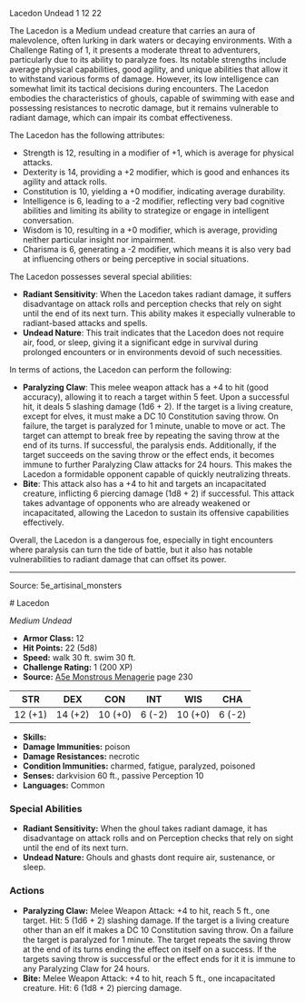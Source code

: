 <MonsterName/>Lacedon</MonsterName>
<CreatureType/>Undead</CreatureType>
<CR/>1</CR>
<AC/>12</AC>
<HP/>22</HP>
<summary>The Lacedon is a Medium undead creature that carries an aura of malevolence, often lurking in dark waters or decaying environments. With a Challenge Rating of 1, it presents a moderate threat to adventurers, particularly due to its ability to paralyze foes. Its notable strengths include average physical capabilities, good agility, and unique abilities that allow it to withstand various forms of damage. However, its low intelligence can somewhat limit its tactical decisions during encounters. The Lacedon embodies the characteristics of ghouls, capable of swimming with ease and possessing resistances to necrotic damage, but it remains vulnerable to radiant damage, which can impair its combat effectiveness.</summary>

<detail>

The Lacedon has the following attributes: 

- Strength is 12, resulting in a modifier of +1, which is average for physical attacks. 
- Dexterity is 14, providing a +2 modifier, which is good and enhances its agility and attack rolls. 
- Constitution is 10, yielding a +0 modifier, indicating average durability. 
- Intelligence is 6, leading to a -2 modifier, reflecting very bad cognitive abilities and limiting its ability to strategize or engage in intelligent conversation. 
- Wisdom is 10, resulting in a +0 modifier, which is average, providing neither particular insight nor impairment. 
- Charisma is 6, generating a -2 modifier, which means it is also very bad at influencing others or being perceptive in social situations.

The Lacedon possesses several special abilities: 

- **Radiant Sensitivity**: When the Lacedon takes radiant damage, it suffers disadvantage on attack rolls and perception checks that rely on sight until the end of its next turn. This ability makes it especially vulnerable to radiant-based attacks and spells. 
- **Undead Nature**: This trait indicates that the Lacedon does not require air, food, or sleep, giving it a significant edge in survival during prolonged encounters or in environments devoid of such necessities.

In terms of actions, the Lacedon can perform the following:

- **Paralyzing Claw**: This melee weapon attack has a +4 to hit (good accuracy), allowing it to reach a target within 5 feet. Upon a successful hit, it deals 5 slashing damage (1d6 + 2). If the target is a living creature, except for elves, it must make a DC 10 Constitution saving throw. On failure, the target is paralyzed for 1 minute, unable to move or act. The target can attempt to break free by repeating the saving throw at the end of its turns. If successful, the paralysis ends. Additionally, if the target succeeds on the saving throw or the effect ends, it becomes immune to further Paralyzing Claw attacks for 24 hours. This makes the Lacedon a formidable opponent capable of quickly neutralizing threats. 
- **Bite**: This attack also has a +4 to hit and targets an incapacitated creature, inflicting 6 piercing damage (1d8 + 2) if successful. This attack takes advantage of opponents who are already weakened or incapacitated, allowing the Lacedon to sustain its offensive capabilities effectively.

Overall, the Lacedon is a dangerous foe, especially in tight encounters where paralysis can turn the tide of battle, but it also has notable vulnerabilities to radiant damage that can offset its power.</detail>



---

Source: 5e_artisinal_monsters

<statblock>
# Lacedon

*Medium* *Undead*

- **Armor Class:** 12
- **Hit Points:** 22 (5d8)
- **Speed:** walk 30 ft. swim 30 ft.
- **Challenge Rating:** 1 (200 XP)
- **Source:** [A5e Monstrous Menagerie](https://enpublishingrpg.com/products/level-up-monstrous-menagerie-a5e) page 230

| STR | DEX | CON | INT | WIS | CHA |
| --- | --- | --- | --- | --- | --- |
| 12 (+1) | 14 (+2) | 10 (+0) | 6 (-2) | 10 (+0) | 6 (-2) |

- **Skills:** 
- **Damage Immunities:** poison
- **Damage Resistances:** necrotic
- **Condition Immunities:** charmed, fatigue, paralyzed, poisoned
- **Senses:** darkvision 60 ft., passive Perception 10
- **Languages:** Common

### Special Abilities

- **Radiant Sensitivity:** When the ghoul takes radiant damage, it has disadvantage on attack rolls and on Perception checks that rely on sight until the end of its next turn.
- **Undead Nature:** Ghouls and ghasts dont require air, sustenance, or sleep.

### Actions

- **Paralyzing Claw:** Melee Weapon Attack: +4 to hit, reach 5 ft., one target. Hit: 5 (1d6 + 2) slashing damage. If the target is a living creature other than an elf  it makes a DC 10 Constitution saving throw. On a failure  the target is paralyzed for 1 minute. The target repeats the saving throw at the end of its turns  ending the effect on itself on a success. If the targets saving throw is successful or the effect ends for it  it is immune to any Paralyzing Claw for 24 hours.
- **Bite:** Melee Weapon Attack: +4 to hit, reach 5 ft., one incapacitated creature. Hit: 6 (1d8 + 2) piercing damage.


</statblock>


